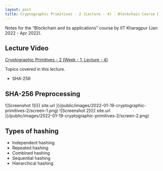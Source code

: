 ```yaml
---
layout: post
title: Cryptographic Primitives - 2 (Lecture - 4) - Blockchain Course Notes
---
```


Notes for the “Blockchain and its applications” course by IIT Kharagpur (Jan 2022 - Apr 2022).

<!--more-->

## Lecture Video

[Cryptographic Primitives - 2 (Week - 1, Lecture - 4)](https://youtu.be/46KE0Z8Dvj4)

Topics covered in this lecture.

* SHA-256

## SHA-256 Preprocessing

![Screenshot 1]({{ site.url }}/public/images/2022-01-19-cryptographic-primitives-2/screen-1.png)
![Screenshot 2]({{ site.url }}/public/images/2022-01-19-cryptographic-primitives-2/screen-2.png)

## Types of hashing

- Independent hashing
- Repeated hashing
- Combined hashing
- Sequential hashing
- Hierarchical hashing
